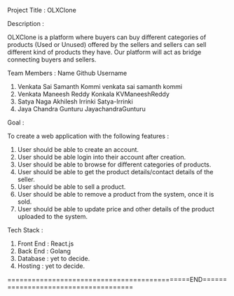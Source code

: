 Project Title : OLXClone

Description :

OLXClone is a platform where buyers can buy different categories of products (Used or Unused) offered by the sellers and sellers can sell different kind of products they have. Our platform will act as bridge connecting buyers and sellers.

Team Members :
   Name                             Github Username
1. Venkata Sai Samanth Kommi        venkata sai samanth kommi
2. Venkata Maneesh Reddy Konkala    KVManeeshReddy
3. Satya Naga Akhilesh Irrinki      Satya-Irrinki
4. Jaya Chandra Gunturu             JayachandraGunturu

Goal :

To create a web application with the following features :

1. User should be able to create an account.
2. User should be able login into their account after creation.
3. User should be able to browse for different categories of products.
4. User should be able to get the product details/contact details of the seller.
5. User should be able to sell a product.
6. User should be able to remove a product from the system, once it is sold.
7. User should be able to update price and other details of the product uploaded to the system.

Tech Stack :

1. Front End : React.js
2. Back End  : Golang
3. Database  : yet to decide.
4. Hosting   : yet to decide.


=============================================END=====================================